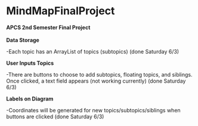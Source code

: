 # MindMapFinalProject
<b>APCS 2nd Semester Final Project</b>
<br><br>
<b>Data Storage</b>
<p>  -Each topic has an ArrayList of topics (subtopics) (done Saturday 6/3)</p>

<b>User Inputs Topics </b>
<p>  -There are buttons to choose to add subtopics, floating topics, and siblings.  Once clicked, a text field appears (not working currently) (done Saturday 6/3)</p>

<b>Labels on Diagram</b>
<p>  -Coordinates will be generated for new topics/subtopics/siblings when buttons are clicked (done Saturday 6/3)</p>
